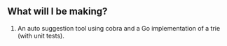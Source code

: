 ## What will I be making?

1. An auto suggestion tool using cobra and a Go implementation of a trie (with unit tests).
